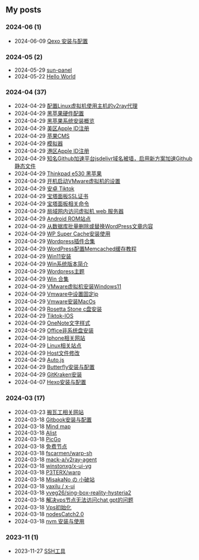 ## My posts  
### **2024-06** (1)  
- 2024-06-09 [Qexo 安装与配置](https://red-signals.github.io/Works/2024/06/09/Qexo%20%E5%AE%89%E8%A3%85%E4%B8%8E%E9%85%8D%E7%BD%AE/)  
  
  
### **2024-05** (2)  
- 2024-05-29 [sun-panel](https://red-signals.github.io/Works/2024/05/29/sun-panel/)  
- 2024-05-22 [Hello World](https://red-signals.github.io/Works/2024/05/22/Hello%20World/)  
  
  
### **2024-04** (37)  
- 2024-04-29 [配置Linux虚拟机使用主机的v2ray代理](https://red-signals.github.io/Works/2024/04/29/%E9%85%8D%E7%BD%AELinux%E8%99%9A%E6%8B%9F%E6%9C%BA%E4%BD%BF%E7%94%A8%E4%B8%BB%E6%9C%BA%E7%9A%84v2ray%E4%BB%A3%E7%90%86/)  
- 2024-04-29 [黑苹果硬件配置](https://red-signals.github.io/Works/2024/04/29/%E9%BB%91%E8%8B%B9%E6%9E%9C%E7%A1%AC%E4%BB%B6%E9%85%8D%E7%BD%AE/)  
- 2024-04-29 [黑苹果系统安装概览](https://red-signals.github.io/Works/2024/04/29/%E9%BB%91%E8%8B%B9%E6%9E%9C%E7%B3%BB%E7%BB%9F%E5%AE%89%E8%A3%85%E6%A6%82%E8%A7%88/)  
- 2024-04-29 [美区Apple ID注册](https://red-signals.github.io/Works/2024/04/29/%E7%BE%8E%E5%8C%BAApple%20ID%E6%B3%A8%E5%86%8C/)  
- 2024-04-29 [苹果CMS](https://red-signals.github.io/Works/2024/04/29/%E8%8B%B9%E6%9E%9CCMS/)  
- 2024-04-29 [模拟器](https://red-signals.github.io/Works/2024/04/29/%E6%A8%A1%E6%8B%9F%E5%99%A8/)  
- 2024-04-29 [港区Apple ID注册](https://red-signals.github.io/Works/2024/04/29/%E6%B8%AF%E5%8C%BAApple%20ID%E6%B3%A8%E5%86%8C/)  
- 2024-04-29 [知名Github加速平台jsdelivr域名被墙，启用新方案加速Github静态文件](https://red-signals.github.io/Works/2024/04/29/%E7%9F%A5%E5%90%8DGithub%E5%8A%A0%E9%80%9F%E5%B9%B3%E5%8F%B0jsdelivr%E5%9F%9F%E5%90%8D%E8%A2%AB%E5%A2%99%EF%BC%8C%E5%90%AF%E7%94%A8%E6%96%B0%E6%96%B9%E6%A1%88%E5%8A%A0%E9%80%9FGithub%E9%9D%99%E6%80%81%E6%96%87%E4%BB%B6/)  
- 2024-04-29 [Thinkpad e530 黑苹果](https://red-signals.github.io/Works/2024/04/29/Thinkpad%20e530%20%E9%BB%91%E8%8B%B9%E6%9E%9C/)  
- 2024-04-29 [开机启动VMware虚拟机的设置](https://red-signals.github.io/Works/2024/04/29/%E5%BC%80%E6%9C%BA%E5%90%AF%E5%8A%A8VMware%E8%99%9A%E6%8B%9F%E6%9C%BA%E7%9A%84%E8%AE%BE%E7%BD%AE/)  
- 2024-04-29 [安卓 Tiktok](https://red-signals.github.io/Works/2024/04/29/%E5%AE%89%E5%8D%93%20Tiktok/)  
- 2024-04-29 [宝塔面板SSL证书](https://red-signals.github.io/Works/2024/04/29/%E5%AE%9D%E5%A1%94%E9%9D%A2%E6%9D%BFSSL%E8%AF%81%E4%B9%A6/)  
- 2024-04-29 [宝塔面板相关命令](https://red-signals.github.io/Works/2024/04/29/%E5%AE%9D%E5%A1%94%E9%9D%A2%E6%9D%BF%E7%9B%B8%E5%85%B3%E5%91%BD%E4%BB%A4/)  
- 2024-04-29 [局域网内访问虚拟机 web 服务器](https://red-signals.github.io/Works/2024/04/29/%E5%B1%80%E5%9F%9F%E7%BD%91%E5%86%85%E8%AE%BF%E9%97%AE%E8%99%9A%E6%8B%9F%E6%9C%BA%20web%20%E6%9C%8D%E5%8A%A1%E5%99%A8/)  
- 2024-04-29 [Android ROM站点](https://red-signals.github.io/Works/2024/04/29/Android%20ROM%E7%AB%99%E7%82%B9/)  
- 2024-04-29 [从数据库批量删除或替换WordPress文章内容](https://red-signals.github.io/Works/2024/04/29/%E4%BB%8E%E6%95%B0%E6%8D%AE%E5%BA%93%E6%89%B9%E9%87%8F%E5%88%A0%E9%99%A4%E6%88%96%E6%9B%BF%E6%8D%A2WordPress%E6%96%87%E7%AB%A0%E5%86%85%E5%AE%B9/)  
- 2024-04-29 [WP Super Cache安装使用](https://red-signals.github.io/Works/2024/04/29/WP%20Super%20Cache%E5%AE%89%E8%A3%85%E4%BD%BF%E7%94%A8/)  
- 2024-04-29 [Wordpress插件合集](https://red-signals.github.io/Works/2024/04/29/Wordpress%E6%8F%92%E4%BB%B6%E5%90%88%E9%9B%86/)  
- 2024-04-29 [WordPress配置Memcached缓存教程](https://red-signals.github.io/Works/2024/04/29/WordPress%E9%85%8D%E7%BD%AEMemcached%E7%BC%93%E5%AD%98%E6%95%99%E7%A8%8B/)  
- 2024-04-29 [Win11安装](https://red-signals.github.io/Works/2024/04/29/Win11%E5%AE%89%E8%A3%85/)  
- 2024-04-29 [Win系统版本简介](https://red-signals.github.io/Works/2024/04/29/Win%E7%B3%BB%E7%BB%9F%E7%89%88%E6%9C%AC%E7%AE%80%E4%BB%8B/)  
- 2024-04-29 [Wordpress主题](https://red-signals.github.io/Works/2024/04/29/Wordpress%E4%B8%BB%E9%A2%98/)  
- 2024-04-29 [Win 合集](https://red-signals.github.io/Works/2024/04/29/Win%20%E5%90%88%E9%9B%86/)  
- 2024-04-29 [VMware虚拟机安装Windows11](https://red-signals.github.io/Works/2024/04/29/VMware%E8%99%9A%E6%8B%9F%E6%9C%BA%E5%AE%89%E8%A3%85Windows11/)  
- 2024-04-29 [Vmware中设置固定ip](https://red-signals.github.io/Works/2024/04/29/Vmware%E4%B8%AD%E8%AE%BE%E7%BD%AE%E5%9B%BA%E5%AE%9Aip/)  
- 2024-04-29 [Vmware安装MacOs](https://red-signals.github.io/Works/2024/04/29/Vmware%E5%AE%89%E8%A3%85MacOs/)  
- 2024-04-29 [Rosetta Stone c盘安装](https://red-signals.github.io/Works/2024/04/29/Rosetta%20Stone%20c%E7%9B%98%E5%AE%89%E8%A3%85/)  
- 2024-04-29 [Tiktok-IOS](https://red-signals.github.io/Works/2024/04/29/Tiktok-IOS/)  
- 2024-04-29 [OneNote文字样式](https://red-signals.github.io/Works/2024/04/29/OneNote%E6%96%87%E5%AD%97%E6%A0%B7%E5%BC%8F/)  
- 2024-04-29 [Office非系统盘安装](https://red-signals.github.io/Works/2024/04/29/Office%E9%9D%9E%E7%B3%BB%E7%BB%9F%E7%9B%98%E5%AE%89%E8%A3%85/)  
- 2024-04-29 [Iphone相关网站](https://red-signals.github.io/Works/2024/04/29/Iphone%E7%9B%B8%E5%85%B3%E7%BD%91%E7%AB%99/)  
- 2024-04-29 [Linux相关站点](https://red-signals.github.io/Works/2024/04/29/Linux%E7%9B%B8%E5%85%B3%E7%AB%99%E7%82%B9/)  
- 2024-04-29 [Host文件修改](https://red-signals.github.io/Works/2024/04/29/Host%E6%96%87%E4%BB%B6%E4%BF%AE%E6%94%B9/)  
- 2024-04-29 [Auto.js](https://red-signals.github.io/Works/2024/04/29/Auto.js/)  
- 2024-04-29 [Butterfly安装与配置](https://red-signals.github.io/Works/2024/04/29/Butterfly%E5%AE%89%E8%A3%85%E4%B8%8E%E9%85%8D%E7%BD%AE/)  
- 2024-04-29 [GitKraken安装](https://red-signals.github.io/Works/2024/04/29/GitKraken%E5%AE%89%E8%A3%85/)  
- 2024-04-07 [Hexo安装与配置](https://red-signals.github.io/Works/2024/04/07/Hexo%E5%AE%89%E8%A3%85%E4%B8%8E%E9%85%8D%E7%BD%AE/)  
  
  
### **2024-03** (17)  
- 2024-03-23 [搬瓦工相关网站](https://red-signals.github.io/Works/2024/03/23/%E6%90%AC%E7%93%A6%E5%B7%A5%E7%9B%B8%E5%85%B3%E7%BD%91%E7%AB%99/)  
- 2024-03-18 [Gitbook安装与配置](https://red-signals.github.io/Works/2024/03/18/Gitbook%E5%AE%89%E8%A3%85%E4%B8%8E%E9%85%8D%E7%BD%AE/)  
- 2024-03-18 [Mind map](https://red-signals.github.io/Works/2024/03/18/Mind%20map/)  
- 2024-03-18 [Alist](https://red-signals.github.io/Works/2024/03/18/Alist/)  
- 2024-03-18 [PicGo](https://red-signals.github.io/Works/2024/03/18/PicGo/)  
- 2024-03-18 [免费节点](https://red-signals.github.io/Works/2024/03/18/%E5%85%8D%E8%B4%B9%E8%8A%82%E7%82%B9/)  
- 2024-03-18 [fscarmen/warp-sh](https://red-signals.github.io/Works/2024/03/18/warp-sh/)  
- 2024-03-18 [mack-a/v2ray-agent](https://red-signals.github.io/Works/2024/03/18/mack-a-%E5%85%AB%E5%90%88%E4%B8%80%E8%84%9A%E6%9C%AC/)  
- 2024-03-18 [winstonxg/x-ui-yg](https://red-signals.github.io/Works/2024/03/18/winstonxg/)  
- 2024-03-18 [P3TERX/warp](https://red-signals.github.io/Works/2024/03/18/P3TERXwarp/)  
- 2024-03-18 [MisakaNo の 小破站](https://red-signals.github.io/Works/2024/03/18/MisakaNo%20%E3%81%AE%20%E5%B0%8F%E7%A0%B4%E7%AB%99/)  
- 2024-03-18 [vaxilu / x-ui](https://red-signals.github.io/Works/2024/03/18/vaxilu-x-ui/)  
- 2024-03-18 [vveg26/sing-box-reality-hysteria2](https://red-signals.github.io/Works/2024/03/18/vveg26/)  
- 2024-03-18 [解决vps节点无法访问chat gpt的问题](https://red-signals.github.io/Works/2024/03/18/%E8%A7%A3%E5%86%B3vps%E8%8A%82%E7%82%B9%E6%97%A0%E6%B3%95%E8%AE%BF%E9%97%AEchat-gpt%E7%9A%84%E9%97%AE%E9%A2%98/)  
- 2024-03-18 [Vps初始化](https://red-signals.github.io/Works/2024/03/18/Vps%E5%88%9D%E5%A7%8B%E5%8C%96/)  
- 2024-03-18 [nodesCatch2.0](https://red-signals.github.io/Works/2024/03/18/nodescatch2-0/)  
- 2024-03-18 [nvm 安装与使用](https://red-signals.github.io/Works/2024/03/18/nvm%20%E5%AE%89%E8%A3%85%E4%B8%8E%E4%BD%BF%E7%94%A8/)  
  
  
### **2023-11** (1)  
- 2023-11-27 [SSH工具](https://red-signals.github.io/Works/2023/11/27/SSH%E5%B7%A5%E5%85%B7/)  
  
